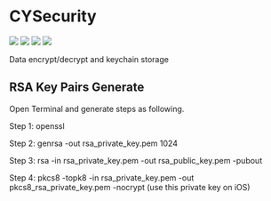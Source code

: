 # CYSecurity
![](https://img.shields.io/cocoapods/v/CYSecurity.svg?style=flat)
![](https://img.shields.io/cocoapods/p/CYSecurity.svg?style=flat)
![](https://img.shields.io/badge/language-ObjectiveC-orange.svg)
![](https://img.shields.io/cocoapods/dt/CYSecurity.svg)

Data encrypt/decrypt and keychain storage

## RSA Key Pairs Generate
Open Terminal and generate steps as following.

Step 1: openssl

Step 2: genrsa -out rsa_private_key.pem 1024

Step 3: rsa -in rsa_private_key.pem -out rsa_public_key.pem -pubout

Step 4: pkcs8 -topk8 -in rsa_private_key.pem -out pkcs8_rsa_private_key.pem -nocrypt (use this private key on iOS)
